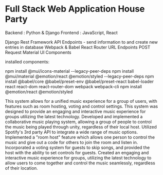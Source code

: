 # Full Stack Web Application House Party

Backend : Python & Django 
Frontend : JavaScript, React

Django Rest Framework
API Endpoints - send information to and create new entries in database
Webpack & Babel
React Router
URL Endpoints
POST Request
Material UI Components

installed components:

npm install @mui/icons-material --legacy-peer-deps
npm install @mui/material @emotion/react @emotion/styled --legacy-peer-deps
npm install @babel/core @babel/preset-env @babel/preset-react babel-loader react react-dom react-router-dom webpack webpack-cli
npm install @emotion/react @emotion/styled

This system allows for a unified music experience for a group of users, with features such as room hosting, voting and control settings. This system was designed to provide an engaging and interactive music experience for groups utilizing the latest technology.
Developed and implemented a collaborative music playing system, allowing a group of people to control the music being played through unity, regardless of their local host. Utilized Spotify's 3rd party API to integrate a wide range of music options.
Implemented a "room host" feature which allows one person to control the music and give out a code for others to join the room and listen in.
Incorporated a voting system for guests to skip songs, and provided the host with the ability to set controls for guests.
Created an engaging and interactive music experience for groups, utilizing the latest technology to allow users to come together and control the music seamlessly, regardless of their location.
